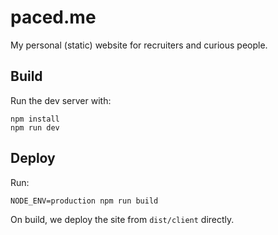 # paced.me

My personal (static) website for recruiters and curious people.

## Build

Run the dev server with:

```shell
npm install
npm run dev
```

## Deploy

Run:

```shell
NODE_ENV=production npm run build
```

On build, we deploy the site from `dist/client` directly.
